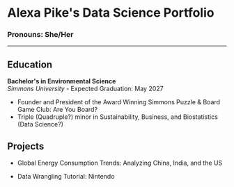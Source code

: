 # Alexa Pike's Data Science Portfolio
### Pronouns: She/Her
---

## Education

**Bachelor's in Environmental Science**\
*Simmons University* - Expected Graduation: May 2027

- Founder and President of the Award Winning Simmons Puzzle & Board Game Club: Are You Board?
- Triple (Quadruple?) minor in Sustainability, Business, and Biostatistics (Data Science?)

## Projects

- Global Energy Consumption Trends: Analyzing China, India, and the US

- Data Wrangling Tutorial: Nintendo
